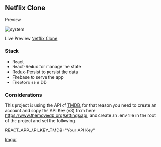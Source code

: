 ## Netflix Clone

Preview 

![system](https://user-images.githubusercontent.com/24654062/88874666-fb357a00-d1f5-11ea-9818-02e83e344069.gif)

Live Preview [Netflix Clone](src/assets/videos/preview.gif)

### Stack

- React
- React-Redux for manage the state
- Redux-Persist to persist the data
- Firebase to serve the app
- Firestore as a DB

### Considerations

This project is using the API of [TMDB](https://www.themoviedb.org/), for that reason you need to create an account and copy the API Key (v3) from here https://www.themoviedb.org/settings/api, and create an .env file in the root of the project and set the following

REACT_APP_API_KEY_TMDB="Your API Key"

[Imgur](https://i.imgur.com/TO0j3Cw.png)
